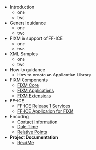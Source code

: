 - Introduction
  - one
  - two
- General guidance
  - one
  - two
- FIXM in support of FF-ICE
  - one
  - two
- XML Samples
  - one
  - two
- How-to guidance
  - How to create an Application Library
- FIXM Components
  - [FIXM Core](understanding/Understanding-FIXM-Core.md)
  - [FIXM Applications](understanding/Understanding-FIXM-Applications.md)
  - [FIXM Extensions](understanding/Understanding-FIXM-Extensions.md)
- FF-ICE
  - [FF-ICE Release 1 Services](understanding/The-FFICE-Release-1-Services.md)
  - [FF-ICE Application for FIXM](understanding/Understanding-the-FFICE-Application-for-FIXM.md)
- Encoding
  - [Contact Information](encoding/Encoding-Contact-Information.md)
  - [Date Time](encoding/Encoding-Date-Time.md)
  - [Relative Points](encoding/Encoding-Relative-Points.md)
- **Project Documentation**
  - [ReadMe](https://github.com/fgraciani/testingdocsify)
